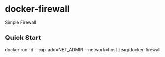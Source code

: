 # docker-firewall
Simple Firewall

## Quick Start
docker run -d --cap-add=NET_ADMIN --network=host zeaq/docker-firewall
